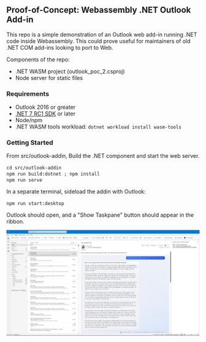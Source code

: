 ## Proof-of-Concept: Webassembly .NET Outlook Add-in

This repo is a simple demonstration of an Outlook web add-in running .NET code inside Webassembly. This could
prove useful for maintainers of old .NET COM add-ins looking to port to Web. 

Components of the repo:
* .NET WASM project (outlook_poc_2.csproj)
* Node server for static files

### Requirements

* Outlook 2016 or greater
* [.NET 7 RC1 SDK](https://dotnet.microsoft.com/en-us/download/dotnet/7.0) or later
* Node/npm
* .NET WASM tools workload: `dotnet workload install wasm-tools`

### Getting Started

From src/outlook-addin, Build the .NET component and start the web server.

```
cd src/outlook-addin
npm run build:dotnet ; npm install
npm run serve
```

In a separate terminal, sideload the addin with Outlook:

```
npm run start:desktop
```

Outlook should open, and a "Show Taskpane" button should appear in the ribbon.

![Addin running in Outlook Desktop](./docs/addin-running.png)
